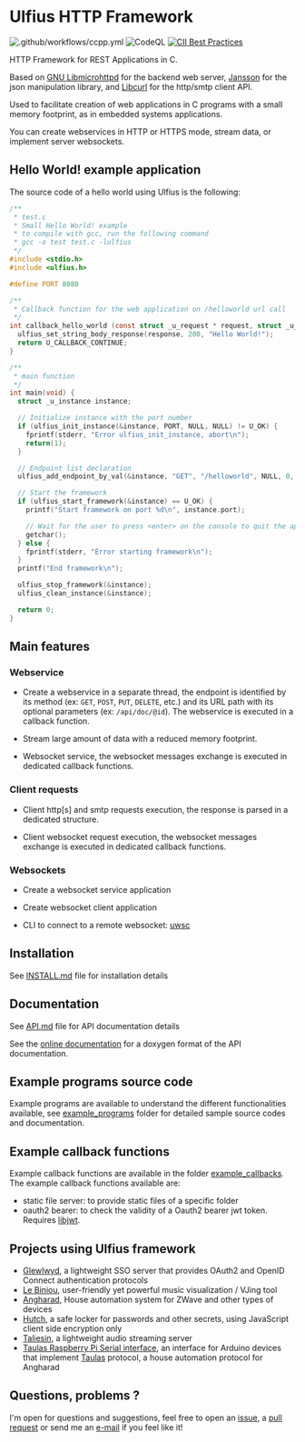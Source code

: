 # Ulfius HTTP Framework

![.github/workflows/ccpp.yml](https://github.com/babelouest/ulfius/workflows/.github/workflows/ccpp.yml/badge.svg)
![CodeQL](https://github.com/babelouest/ulfius/workflows/CodeQL/badge.svg)
[![CII Best Practices](https://bestpractices.coreinfrastructure.org/projects/3195/badge)](https://bestpractices.coreinfrastructure.org/projects/3195)

HTTP Framework for REST Applications in C.

Based on [GNU Libmicrohttpd](https://www.gnu.org/software/libmicrohttpd/) for the backend web server, [Jansson](http://www.digip.org/jansson/) for the json manipulation library, and [Libcurl](http://curl.haxx.se/libcurl/) for the http/smtp client API.

Used to facilitate creation of web applications in C programs with a small memory footprint, as in embedded systems applications.

You can create webservices in HTTP or HTTPS mode, stream data, or implement server websockets.

## Hello World! example application

The source code of a hello world using Ulfius is the following:

```C
/**
 * test.c
 * Small Hello World! example
 * to compile with gcc, run the following command
 * gcc -o test test.c -lulfius
 */
#include <stdio.h>
#include <ulfius.h>

#define PORT 8080

/**
 * Callback function for the web application on /helloworld url call
 */
int callback_hello_world (const struct _u_request * request, struct _u_response * response, void * user_data) {
  ulfius_set_string_body_response(response, 200, "Hello World!");
  return U_CALLBACK_CONTINUE;
}

/**
 * main function
 */
int main(void) {
  struct _u_instance instance;

  // Initialize instance with the port number
  if (ulfius_init_instance(&instance, PORT, NULL, NULL) != U_OK) {
    fprintf(stderr, "Error ulfius_init_instance, abort\n");
    return(1);
  }

  // Endpoint list declaration
  ulfius_add_endpoint_by_val(&instance, "GET", "/helloworld", NULL, 0, &callback_hello_world, NULL);

  // Start the framework
  if (ulfius_start_framework(&instance) == U_OK) {
    printf("Start framework on port %d\n", instance.port);

    // Wait for the user to press <enter> on the console to quit the application
    getchar();
  } else {
    fprintf(stderr, "Error starting framework\n");
  }
  printf("End framework\n");

  ulfius_stop_framework(&instance);
  ulfius_clean_instance(&instance);

  return 0;
}
```

## Main features

### Webservice

- Create a webservice in a separate thread, the endpoint is identified by its method (ex: `GET`, `POST`, `PUT`, `DELETE`, etc.) and its URL path with its optional parameters (ex: `/api/doc/@id`). The webservice is executed in a callback function.

- Stream large amount of data with a reduced memory footprint.

- Websocket service, the websocket messages exchange is executed in dedicated callback functions.

### Client requests

- Client http[s] and smtp requests execution, the response is parsed in a dedicated structure.

- Client websocket request execution, the websocket messages exchange is executed in dedicated callback functions.

### Websockets

- Create a websocket service application

- Create websocket client application

- CLI to connect to a remote websocket: [uwsc](https://github.com/babelouest/ulfius/tree/master/tools/uwsc)

## Installation

See [INSTALL.md](INSTALL.md) file for installation details

## Documentation

See [API.md](API.md) file for API documentation details

See the [online documentation](https://babelouest.github.io/ulfius/) for a doxygen format of the API documentation.

## Example programs source code

Example programs are available to understand the different functionalities available, see [example_programs](https://github.com/babelouest/ulfius/blob/master/example_programs) folder for detailed sample source codes and documentation.

## Example callback functions

Example callback functions are available in the folder [example_callbacks](https://github.com/babelouest/ulfius/blob/master/example_callbacks). The example callback functions available are:
- static file server: to provide static files of a specific folder
- oauth2 bearer: to check the validity of a Oauth2 bearer jwt token. Requires [libjwt](https://github.com/benmcollins/libjwt).

## Projects using Ulfius framework

- [Glewlwyd](https://github.com/babelouest/glewlwyd), a lightweight SSO server that provides OAuth2 and OpenID Connect authentication protocols
- [Le Biniou](https://biniou.net/), user-friendly yet powerful music visualization / VJing tool
- [Angharad](https://github.com/babelouest/angharad), House automation system for ZWave and other types of devices
- [Hutch](https://github.com/babelouest/hutch), a safe locker for passwords and other secrets, using JavaScript client side encryption only
- [Taliesin](https://github.com/babelouest/taliesin), a lightweight audio streaming server
- [Taulas Raspberry Pi Serial interface](https://github.com/babelouest/taulas/tree/master/taulas_raspberrypi_serial), an interface for Arduino devices that implement [Taulas](https://github.com/babelouest/taulas/) protocol, a house automation protocol for Angharad

## Questions, problems ?

I'm open for questions and suggestions, feel free to open an [issue](https://github.com/babelouest/ulfius/issues), a [pull request](https://github.com/babelouest/ulfius/pulls) or send me an [e-mail](mailto:mail@babelouest.io) if you feel like it!
